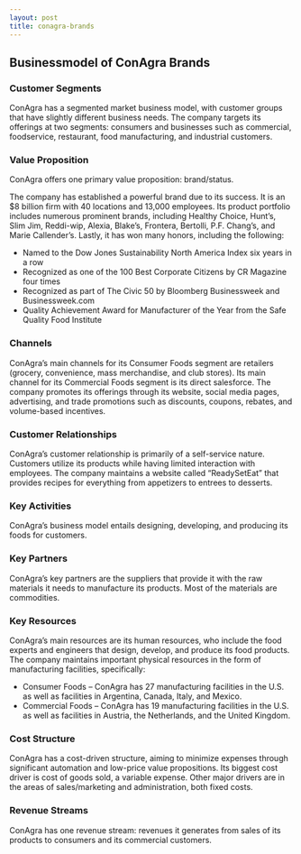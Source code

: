```yaml
---
layout: post
title: conagra-brands
---
```


Businessmodel of ConAgra Brands
--------------------------------

### Customer Segments

ConAgra has a segmented market business model, with customer groups that have slightly different business needs. The company targets its offerings at two segments: consumers and businesses such as commercial, foodservice, restaurant, food manufacturing, and industrial customers.

### Value Proposition

ConAgra offers one primary value proposition: brand/status.

The company has established a powerful brand due to its success. It is an $8 billion firm with 40 locations and 13,000 employees. Its product portfolio includes numerous prominent brands, including Healthy Choice, Hunt’s, Slim Jim, Reddi-wip, Alexia, Blake’s, Frontera, Bertolli, P.F. Chang’s, and Marie Callender’s. Lastly, it has won many honors, including the following:

 * Named to the Dow Jones Sustainability North America Index six years in a row
* Recognized as one of the 100 Best Corporate Citizens by CR Magazine four times
* Recognized as part of The Civic 50 by Bloomberg Businessweek and Businessweek.com
* Quality Achievement Award for Manufacturer of the Year from the Safe Quality Food Institute
 ### Channels

ConAgra’s main channels for its Consumer Foods segment are retailers (grocery, convenience, mass merchandise, and club stores). Its main channel for its Commercial Foods segment is its direct salesforce. The company promotes its offerings through its website, social media pages, advertising, and trade promotions such as discounts, coupons, rebates, and volume-based incentives.

### Customer Relationships

ConAgra’s customer relationship is primarily of a self-service nature. Customers utilize its products while having limited interaction with employees. The company maintains a website called “ReadySetEat” that provides recipes for everything from appetizers to entrees to desserts.

### Key Activities

ConAgra’s business model entails designing, developing, and producing its foods for customers.

### Key Partners

ConAgra’s key partners are the suppliers that provide it with the raw materials it needs to manufacture its products. Most of the materials are commodities.

### Key Resources

ConAgra’s main resources are its human resources, who include the food experts and engineers that design, develop, and produce its food products. The company maintains important physical resources in the form of manufacturing facilities, specifically:

 * Consumer Foods – ConAgra has 27 manufacturing facilities in the U.S. as well as facilities in Argentina, Canada, Italy, and Mexico.
* Commercial Foods – ConAgra has 19 manufacturing facilities in the U.S. as well as facilities in Austria, the Netherlands, and the United Kingdom.
 ### Cost Structure

ConAgra has a cost-driven structure, aiming to minimize expenses through significant automation and low-price value propositions. Its biggest cost driver is cost of goods sold, a variable expense. Other major drivers are in the areas of sales/marketing and administration, both fixed costs.

### Revenue Streams

ConAgra has one revenue stream: revenues it generates from sales of its products to consumers and its commercial customers.
